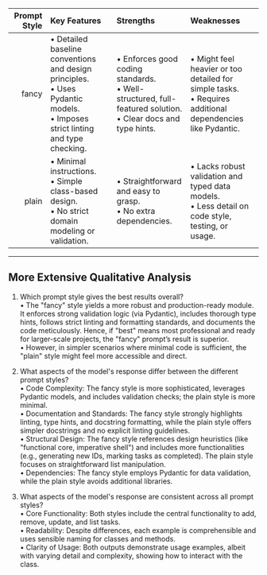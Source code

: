 | Prompt Style | Key Features                                                                             | Strengths                                                                                                             | Weaknesses                                                                                                              |
|-------------:|:-----------------------------------------------------------------------------------------|:----------------------------------------------------------------------------------------------------------------------|:------------------------------------------------------------------------------------------------------------------------|
|       fancy  | • Detailed baseline conventions and design principles. <br> • Uses Pydantic models. <br> • Imposes strict linting and type checking. | • Enforces good coding standards. <br> • Well-structured, full-featured solution. <br> • Clear docs and type hints.    | • Might feel heavier or too detailed for simple tasks. <br> • Requires additional dependencies like Pydantic.           |
|        plain | • Minimal instructions. <br> • Simple class-based design. <br> • No strict domain modeling or validation.                | • Straightforward and easy to grasp. <br> • No extra dependencies.                                                    | • Lacks robust validation and typed data models. <br> • Less detail on code style, testing, or usage.                   |

---

## More Extensive Qualitative Analysis

1. Which prompt style gives the best results overall?  
   • The "fancy" style yields a more robust and production-ready module. It enforces strong validation logic (via Pydantic), includes thorough type hints, follows strict linting and formatting standards, and documents the code meticulously. Hence, if "best" means most professional and ready for larger-scale projects, the "fancy" prompt’s result is superior.  
   • However, in simpler scenarios where minimal code is sufficient, the "plain" style might feel more accessible and direct.

2. What aspects of the model's response differ between the different prompt styles?  
   • Code Complexity: The fancy style is more sophisticated, leverages Pydantic models, and includes validation checks; the plain style is more minimal.  
   • Documentation and Standards: The fancy style strongly highlights linting, type hints, and docstring formatting, while the plain style offers simpler docstrings and no explicit linting guidelines.  
   • Structural Design: The fancy style references design heuristics (like "functional core, imperative shell") and includes more functionalities (e.g., generating new IDs, marking tasks as completed). The plain style focuses on straightforward list manipulation.  
   • Dependencies: The fancy style employs Pydantic for data validation, while the plain style avoids additional libraries.

3. What aspects of the model's response are consistent across all prompt styles?  
   • Core Functionality: Both styles include the central functionality to add, remove, update, and list tasks.  
   • Readability: Despite differences, each example is comprehensible and uses sensible naming for classes and methods.  
   • Clarity of Usage: Both outputs demonstrate usage examples, albeit with varying detail and complexity, showing how to interact with the class.